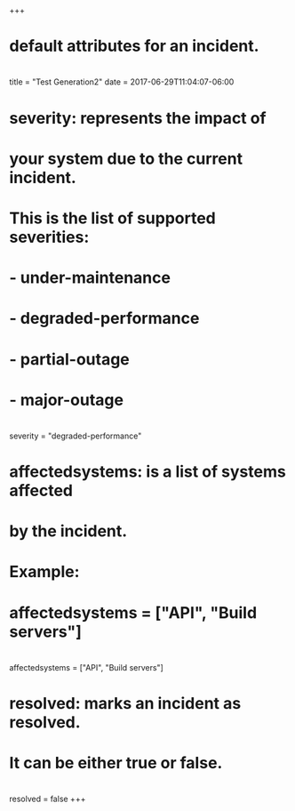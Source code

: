 +++
# default attributes for an incident.
#
title = "Test Generation2"
date = 2017-06-29T11:04:07-06:00

# severity: represents the impact of
# your system due to the current incident.
# This is the list of supported severities:
#
# - under-maintenance
# - degraded-performance
# - partial-outage
# - major-outage
#
severity = "degraded-performance"

# affectedsystems: is a list of systems affected
# by the incident.
# Example:
# affectedsystems = ["API", "Build servers"]
#
affectedsystems = ["API", "Build servers"]

# resolved: marks an incident as resolved.
# It can be either true or false.
#
resolved = false
+++
